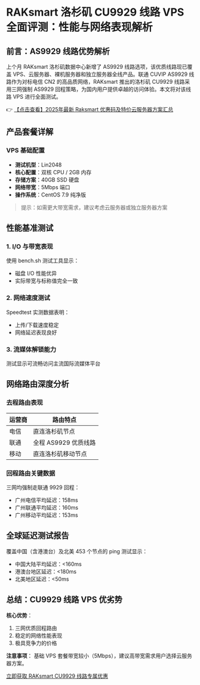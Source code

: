 # RAKsmart 洛杉矶 CU9929 线路 VPS 全面评测：性能与网络表现解析

## 前言：AS9929 线路优势解析

上个月 RAKsmart 洛杉矶数据中心新增了 AS9929 线路选项，该优质线路现已覆盖 VPS、云服务器、裸机服务器和独立服务器全线产品。联通 CUVIP AS9929 线路作为对标电信 CN2 的高品质网络，RAKsmart 推出的洛杉矶 CU9929 线路采用三网强制 AS9929 回程策略，为国内用户提供卓越的访问体验。本文将对该线路 VPS 进行全面测试。

👉 [【点击查看】2025年最新 Raksmart 优惠码及特价云服务器方案汇总](https://bit.ly/raksmart)

## 产品套餐详解

### VPS 基础配置
- **测试机型**：Lin2048
- **核心配置**：双核 CPU / 2GB 内存
- **存储方案**：40GB SSD 硬盘
- **网络带宽**：5Mbps 端口
- **操作系统**：CentOS 7.9 纯净版

> 提示：如需更大带宽需求，建议考虑云服务器或独立服务器方案

## 性能基准测试

### 1. I/O 与带宽表现
使用 bench.sh 测试工具显示：
- 磁盘 I/O 性能优异
- 实际带宽与标称值完全一致

### 2. 网络速度测试
Speedtest 实测数据表明：
- 上传/下载速度稳定
- 网络延迟表现良好

### 3. 流媒体解锁能力
测试显示可流畅访问主流国际流媒体平台

## 网络路由深度分析

### 去程路由表现
| 运营商 | 路由特点 |
|--------|----------|
| 电信   | 直连洛杉矶节点 |
| 联通   | 全程 AS9929 优质线路 |
| 移动   | 直连洛杉矶移动节点 |

### 回程路由关键数据
三网均强制走联通 9929 回程：
- 广州电信平均延迟：158ms
- 广州联通平均延迟：160ms
- 广州移动平均延迟：153ms

## 全球延迟测试报告

覆盖中国（含港澳台）及北美 453 个节点的 ping 测试显示：
- 中国大陆平均延迟：<160ms
- 港澳台地区延迟：<180ms
- 北美地区延迟：<50ms

## 总结：CU9929 线路 VPS 优劣势

**核心优势**：
1. 三网优质回程路由
2. 稳定的网络性能表现
3. 极具竞争力的价格

**注意事项**：
基础 VPS 套餐带宽较小（5Mbps），建议高带宽需求用户选择云服务器方案。

[立即获取 RAKsmart CU9929 线路专属优惠](https://bit.ly/raksmart)